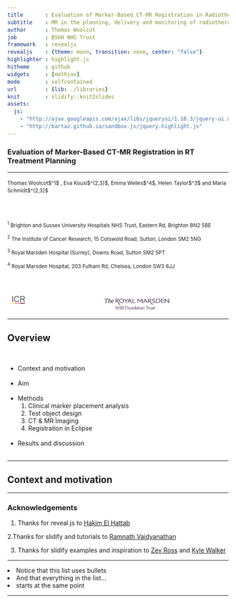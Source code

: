 ```yaml
---
title       : Evaluation of Marker-Based CT-MR Registration in Radiotherapy Treatment Planning
subtitle    : MR in the planning, delivery and monitoring of radiotherapy 31st March 2017, Surgeons Hall, Edinburgh
author      : Thomas Woolcot
job         : BSUH NHS Trust
framework   : revealjs
revealjs    : {theme: moon, transition: none, center: "false"} 
highlighter : highlight.js
hitheme     : github 
widgets     : [mathjax]
mode        : selfcontained 
url         : {lib: ./libraries}
knit        : slidify::knit2slides
assets:
  js:
    - "http://ajax.googleapis.com/ajax/libs/jqueryui/1.10.3/jquery-ui.min.js"
    - "http://bartaz.github.io/sandbox.js/jquery.highlight.js"
---
```





[//]: # (Comment: #ffffff = White, #595959 = Dark gray)

<style>

.reveal h1, .reveal h2, .reveal h3, .reveal h4, .reveal h5, .reveal h6 .reveal p {
  color: #ffffff;
  font-family: 'Helvetica', 'Arial', sans-serif;
  font-weight:normal;
  text-transform: none;
  text-shadow: none; 
  text-align: left;
}

.reveal .slides {
	text-align: left;
}

html { 
  background-color: #fff !important; 

</style>




<h3>Evaluation of Marker-Based CT-MR Registration in RT Treatment Planning</h3>

<hr noshade size=1 color='yellow'>

<div style="text-align: left">
 <small>Thomas Woolcot$^1$ , Eva Kousi$^{2,3}$, Emma Welles$^4$, Helen Taylor$^3$ and Maria Schmidt$^{2,3}$</small>
</div> 



<br><br>




<small>$^1$ Brighton and Sussex University Hospitals NHS Trust, Eastern Rd, Brighton BN2 5BE</small>   
 
<small>$^2$ The Institute of Cancer Research, 15 Cotswold Road, Sutton, London SM2 5NG</small>   

<small>$^3$ Royal Marsden Hospital (Surrey), Downs Road, Sutton SM2 5PT</small>   

<small>$^4$ Royal Marsden Hospital, 203 Fulham Rd, Chelsea, London SW3 6JJ</small>   
 


<br>

<img width= "10%" style="border-style: none" src=assets/img/ICRlogo.png />$\hspace{130pt}$
<img width= "30%" style="border-style: none" src=assets/img/RMHlogo.png />



--- 


## Overview

<br>

<ul>
<li><span class="fragment highlight-red">Context and motivation</span></li>
<br>
<li>Aim</li>
<br>
<li>Methods
  <ol>
    <li>Clinical marker placement analysis
    <li>Test object design</li>
    <li>CT & MR Imaging</li>
    <li>Registration in Eclipse</li>
  </ol>
</li>
<br>
<li>Results and discussion</li>
<br>
</ul> 

---

## Context and motivation



---



### Acknowledgements

1. Thanks for reveal.js to [Hakim El Hattab](https://twitter.com/hakimel)

2.Thanks for slidify and tutorials to [Ramnath Vaidyanathan](https://twitter.com/ramnath_vaidya)

3. Thanks for slidify examples and inspiration to [Zev Ross](https://twitter.com/zevross) and [Kyle Walker](https://twitter.com/kyle_e_walker)

---



  <li>Notice that this list uses bullets</li>
  <li>And that everything in the list... </li>
  <li> starts at the same point</li>
</ul>



---

